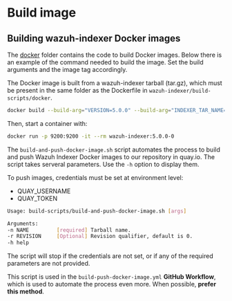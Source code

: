 # Build image
## Building wazuh-indexer Docker images

The [docker](./docker) folder contains the code to build Docker images. Below there is an example of the command needed to build the image. Set the build arguments and the image tag accordingly.

The Docker image is built from a wazuh-indexer tarball (tar.gz), which must be present in the same folder as the Dockerfile in `wazuh-indexer/build-scripts/docker`.

```bash
docker build --build-arg="VERSION=5.0.0" --build-arg="INDEXER_TAR_NAME=wazuh-indexer_5.0.0-0_linux-x64.tar.gz" --tag=wazuh-indexer:5.0.0-0 --progress=plain --no-cache .
```

Then, start a container with:

```bash
docker run -p 9200:9200 -it --rm wazuh-indexer:5.0.0-0
```

The `build-and-push-docker-image.sh` script automates the process to build and push Wazuh Indexer Docker images to our repository in quay.io. The script takes serveral parameters. Use the `-h` option to display them.

To push images, credentials must be set at environment level:

- QUAY_USERNAME
- QUAY_TOKEN

```bash
Usage: build-scripts/build-and-push-docker-image.sh [args]

Arguments:
-n NAME         [required] Tarball name.
-r REVISION     [Optional] Revision qualifier, default is 0.
-h help
```

The script will stop if the credentials are not set, or if any of the required parameters are not provided.

This script is used in the `build-push-docker-image.yml` **GitHub Workflow**, which is used to automate the process even more. When possible, **prefer this method**.
